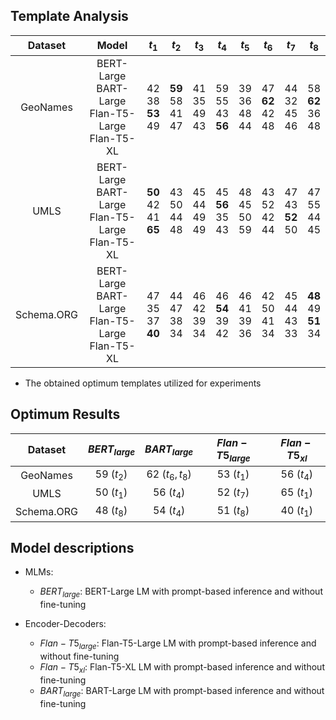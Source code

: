 
## Template Analysis 

|  Dataset   |                          Model                          |               $t_1$                |             $t_2$              |           $t_3$            |             $t_4$              |            $t_5$            |             $t_6$              |             $t_7$              |                $t_8$                |
|:----------:|:-------------------------------------------------------:|:----------------------------------:|:------------------------------:|:--------------------------:|:------------------------------:|:---------------------------:|:------------------------------:|:------------------------------:|:-----------------------------------:|
|  GeoNames  | BERT-Large<br>BART-Large<br>Flan-T5-Large<br>Flan-T5-XL |   42 <br> 38 <br> **53** <br> 49   | **59** <br> 58 <br> 41 <br> 47 | 41 <br> 35 <br> 49 <br> 43 | 59<br> 55 <br> 43 <br> **56**  | 39 <br> 36 <br> 48 <br> 44  | 47 <br> **62** <br> 42 <br> 48 |   44 <br> 32 <br> 45 <br> 46   |   58 <br> **62** <br> 36 <br> 48    |
|    UMLS    | BERT-Large<br>BART-Large<br>Flan-T5-Large<br>Flan-T5-XL | **50** <br> 42 <br> 41 <br> **65** |   43 <br> 50 <br> 44 <br> 48   | 45 <br> 44 <br> 49 <br> 49 | 45 <br> **56** <br> 35 <br> 43 | 48 <br> 45 <br> 50 <br> 59  |   43 <br> 52 <br> 42 <br> 44   | 47 <br> 43 <br> **52** <br> 50 |     47 <br> 55 <br> 44 <br> 45      |
| Schema.ORG | BERT-Large<br>BART-Large<br>Flan-T5-Large<br>Flan-T5-XL |   47 <br> 35 <br> 37 <br> **40**   |   44 <br> 47 <br> 38 <br> 34   | 46 <br> 42 <br> 39 <br> 34 | 46 <br> **54** <br> 39 <br> 42 | 46  <br> 41 <br> 39 <br> 36 |   42 <br> 50 <br> 41 <br> 34   |   45 <br> 44 <br> 43 <br> 33   | **48**  <br> 49 <br> **51** <br> 34 |

* The obtained optimum templates utilized for experiments

## Optimum Results

|  Dataset   | $BERT_{large}$ | $BART_{large}$  | $Flan-T5_{large}$ | $Flan-T5_{xl}$ |
|:----------:|:--------------:|:---------------:|:-----------------:|:--------------:|
|  GeoNames  |   59 $(t_2)$   | 62 $(t_6, t_8)$ |    53 $(t_1)$     |   56 $(t_4)$   |
|  UMLS      |   50 $(t_1)$   |   56 $(t_4)$    |    52 $(t_7)$     |   65 $(t_1)$   |
| Schema.ORG |   48 $(t_8)$   |   54 $(t_4)$    |    51 $(t_8)$     |   40 $(t_1)$   |


## Model descriptions

- MLMs:
  * $BERT_{large}$: BERT-Large LM with prompt-based inference and without fine-tuning

- Encoder-Decoders:
  * $Flan-T5_{large}$: Flan-T5-Large LM with prompt-based inference and without fine-tuning
  * $Flan-T5_{xl}$: Flan-T5-XL LM with prompt-based inference and without fine-tuning
  * $BART_{large}$: BART-Large LM with prompt-based inference and without fine-tuning

